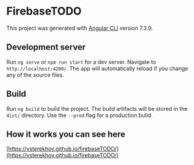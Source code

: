 # FirebaseTODO

This project was generated with [Angular CLI](https://github.com/angular/angular-cli) version 7.3.9.

## Development server

Run `ng serve` or `npm run start` for a dev server. Navigate to `http://localhost:4200/`. The app will automatically reload if you change any of the source files.

## Build

Run `ng build` to build the project. The build artifacts will be stored in the `dist/` directory. Use the `--prod` flag for a production build.

## How it works you can see here

[https://vsterekhov.github.io/firebaseTODO/](https://vsterekhov.github.io/firebaseTODO/)


